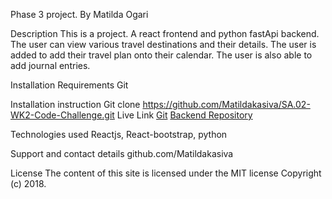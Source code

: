 

Phase 3 project.
By Matilda Ogari

Description
This is a project. A react frontend and python fastApi backend. 
The user can view various travel destinations and their details. 
The user is added to add their travel plan onto their calendar.
The user is also able to add journal entries.

Installation Requirements
Git

Installation instruction
Git clone https://github.com/Matildakasiva/SA.02-WK2-Code-Challenge.git
Live Link
[Git]([https://phase-3-project-cyan.vercel.app/])
[Backend Repository]([https://github.com/Matildakasiva/Phase-3-Project-backend])

Technologies used
Reactjs, React-bootstrap, python

Support and contact details
github.com/Matildakasiva

License
The content of this site is licensed under the MIT license Copyright (c) 2018.
